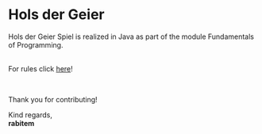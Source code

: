 # Hols der Geier
Hols der Geier Spiel is realized in Java as part of the module Fundamentals of Programming. 
<br>
<br>
<p>
  For rules click <a href = "https://de.wikipedia.org/wiki/Hol%E2%80%99s_der_Geier" >here</a>!
</p>
<br>
<p>
  Thank you for contributing! <br>
</p>
Kind regards,<br>
<b>rabitem</b>
